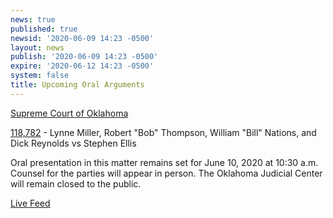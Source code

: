 ```yaml
---
news: true
published: true
newsid: '2020-06-09 14:23 -0500'
layout: news
publish: '2020-06-09 14:23 -0500'
expire: '2020-06-12 14:23 -0500'
system: false
title: Upcoming Oral Arguments
---
```

<u>Supreme Court of Oklahoma</u>

[118,782](http://www.oscn.net/dockets/GetCaseInformation.aspx?db=appellate&number=118782) - 
Lynne Miller, Robert "Bob" Thompson, William "Bill" Nations, and Dick Reynolds vs Stephen Ellis

Oral presentation in this matter remains set for June 10, 2020 at 10:30 a.m. Counsel for the parties will appear in person. The Oklahoma Judicial Center will remain closed to the public. 

[Live Feed](https://youtu.be/oBFIN-q6L7I)
